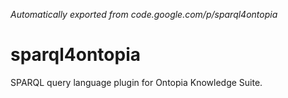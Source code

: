 *Automatically exported from code.google.com/p/sparql4ontopia*

# sparql4ontopia
SPARQL query language plugin for Ontopia Knowledge Suite.
